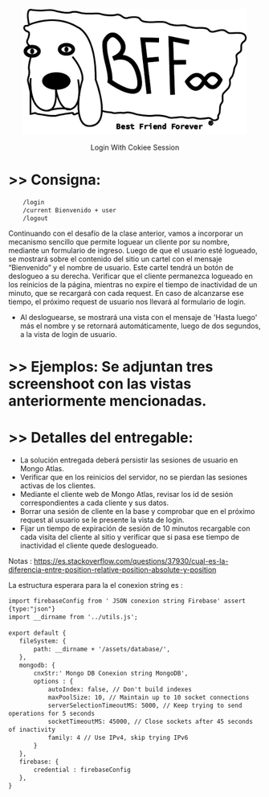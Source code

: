 <p align="center">
  <p align="center">    
    <img src="https://github.com/JesusRamirezGamarra/signature/blob/main/public/img/Logo_Negro.png" alt="BFFs" height="250">    
  </p>
  <p align="center">
       Login With Cokiee Session
  </p>
</p>


# >> Consigna: 

```
    /login
    /current Bienvenido + user
    /logout
```
Continuando con el desafío de la clase anterior, vamos a incorporar un mecanismo sencillo que permite loguear un cliente por su nombre, mediante un formulario de ingreso.
Luego de que el usuario esté logueado, se mostrará sobre el contenido del sitio un cartel con el mensaje “Bienvenido” y el nombre de usuario. Este cartel tendrá un botón de deslogueo a su derecha.
Verificar que el cliente permanezca logueado en los reinicios de la página, mientras no expire el tiempo de inactividad de un minuto, que se recargará con cada request. En caso de alcanzarse ese tiempo, el próximo request de usuario nos llevará al formulario de login.
* Al desloguearse, se mostrará una vista con el mensaje de 'Hasta luego' más el nombre y se retornará automáticamente, luego de dos segundos, a la vista de login de usuario.

# >> Ejemplos:  Se adjuntan tres screenshoot con las vistas anteriormente mencionadas.




# >> Detalles del entregable: 
* La solución entregada deberá persistir las sesiones de usuario en Mongo Atlas.
* Verificar que en los reinicios del servidor, no se pierdan las sesiones activas de los clientes.
* Mediante el cliente web de Mongo Atlas, revisar los id de sesión correspondientes a cada cliente y sus datos.
* Borrar una sesión de cliente en la base y comprobar que en el próximo request al usuario se le presente la vista de login.
* Fijar un tiempo de expiración de sesión de 10 minutos recargable con cada visita del cliente al sitio y verificar que si pasa ese tiempo de inactividad el cliente quede deslogueado.


Notas : 
    https://es.stackoverflow.com/questions/37930/cual-es-la-diferencia-entre-position-relative-position-absolute-y-position

La estructura esperara para la el conexion string es  :

 ```
import firebaseConfig from ' JSON conexion string Firebase' assert {type:"json"}
import __dirname from '../utils.js';

export default {
    fileSystem: {
        path: __dirname + '/assets/database/',
    },
    mongodb: {
        cnxStr:' Mongo DB Conexion string MongoDB',
        options : {
            autoIndex: false, // Don't build indexes
            maxPoolSize: 10, // Maintain up to 10 socket connections
            serverSelectionTimeoutMS: 5000, // Keep trying to send operations for 5 seconds
            socketTimeoutMS: 45000, // Close sockets after 45 seconds of inactivity
            family: 4 // Use IPv4, skip trying IPv6
        }
    },
    firebase: {
        credential : firebaseConfig
    },
}

 ```